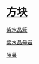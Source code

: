 # [方块](/zh_cn/loot_table/blocks/README.md)

[紫水晶簇](/zh_cn/loot_table/blocks/amethyst_cluster.md)

[紫水晶母岩](/zh_cn/loot_table/blocks/budding_amethyst.md)

[藤蔓](/zh_cn/loot_table/blocks/vine.md)

